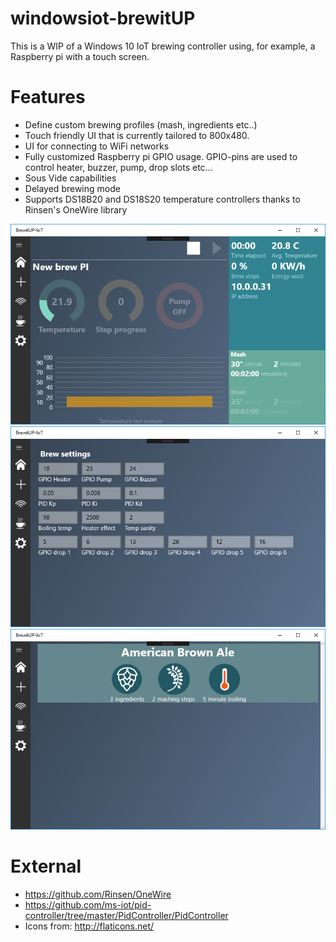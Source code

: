 # windowsiot-brewitUP

This is a WIP of a Windows 10 IoT brewing controller using, for example, a Raspberry pi with a touch screen.

# Features
- Define custom brewing profiles (mash, ingredients etc..)
- Touch friendly UI that is currently tailored to 800x480.
- UI for connecting to WiFi networks
- Fully customized Raspberry pi GPIO usage. GPIO-pins are used to control heater, buzzer, pump, drop slots etc...
- Sous Vide capabilities
- Delayed brewing mode
- Supports DS18B20 and DS18S20 temperature controllers thanks to Rinsen's OneWire library

![Screenshot](https://github.com/Gotnoname/windowsiot-brewitUP/blob/master/NewBrewPi/ImageExamples/1.png)
![Screenshot](https://github.com/Gotnoname/windowsiot-brewitUP/blob/master/NewBrewPi/ImageExamples/2.png)
![Screenshot](https://github.com/Gotnoname/windowsiot-brewitUP/blob/master/NewBrewPi/ImageExamples/3.png)

# External
- https://github.com/Rinsen/OneWire
- https://github.com/ms-iot/pid-controller/tree/master/PidController/PidController
- Icons from: http://flaticons.net/
